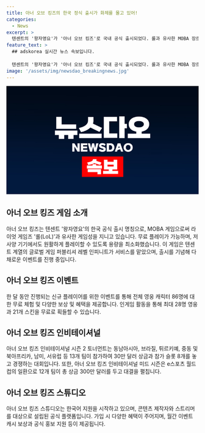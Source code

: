 ```yaml
---
title: 아너 오브 킹즈의 한국 정식 출시가 화제를 몰고 있어!
categories:
  - News
excerpt: >
  텐센트의 '왕자영요'가 '아너 오브 킹즈'로 국내 공식 출시되었다. 롤과 유사한 MOBA 장르로, 무료 플레이 가능하며 최소화된 용량으로 모든 기기에서 즐길 수 있다. 86명의 영웅 캐릭터를 무료로 체험할 수 있는 이벤트가 진행되고, 인게임 활동으로 최대 28명의 영웅과 21개 스킨을 무료로 얻을 수 있다. 아너 오브 킹즈 인비테이셔널 대회도 진행되며 300만 달러 상금이 걸린다. 한국어 지원을 시작하며 크리에이터 및 스트리머를 대상으로 혜택을 제공하는 '아너 오브 킹즈 스튜디오'도 공식으로 출범하고 있다. (총 455자)
feature_text: >
  ## adskorea 실시간 뉴스 속보입니다.

  텐센트의 '왕자영요'가 '아너 오브 킹즈'로 국내 공식 출시되었다. 롤과 유사한 MOBA 장르로, 무료 플레이 가능하며 최소화된 용량으로 모든 기기에서 즐길 수 있다. 86명의 영웅 캐릭터를 무료로 체험할 수 있는 이벤트가 진행되고, 인게임 활동으로 최대 28명의 영웅과 21개 스킨을 무료로 얻을 수 있다. 아너 오브 킹즈 인비테이셔널 대회도 진행되며 300만 달러 상금이 걸린다. 한국어 지원을 시작하며 크리에이터 및 스트리머를 대상으로 혜택을 제공하는 '아너 오브 킹즈 스튜디오'도 공식으로 출범하고 있다. (총 455자)
image: '/assets/img/newsdao_breakingnews.jpg'
---
```


<p><img src="/assets/img/newsdao_breakingnews.jpg" alt="adskorea 속보" /></p>

<h2 data-ke-size="size26">아너 오브 킹즈 게임 소개</h2>

<p data-ke-size="size16">아너 오브 킹즈는 텐센트 '왕자영요'의 한국 공식 출시 명칭으로, MOBA 게임으로써 라이엇 게임즈 '롤(LoL)'과 유사한 게임성을 지니고 있습니다. 무료 플레이가 가능하며, 저사양 기기에서도 원활하게 플레이할 수 있도록 용량을 최소화했습니다. 이 게임은 텐센트 계열의 글로벌 게임 퍼블리셔 레벨 인피니트가 서비스를 맡았으며, 출시를 기념해 다채로운 이벤트를 진행 중입니다.</p>

<h2 data-ke-size="size26">아너 오브 킹즈 이벤트</h2>

<p data-ke-size="size16">한 달 동안 진행되는 신규 플레이어를 위한 이벤트를 통해 전체 영웅 캐릭터 86명에 대한 무료 체험 및 다양한 보상 및 혜택을 제공합니다. 인게임 활동을 통해 최대 28명 영웅과 21개 스킨을 무료로 획들할 수 있습니다.</p>

<h2 data-ke-size="size26">아너 오브 킹즈 인비테이셔널</h2>

<p data-ke-size="size16">아너 오브 킹즈 인비테이셔널 시즌 2 토너먼트는 동남아시아, 브라질, 튀르키예, 중동 및 북아프리카, 남미, 서유럽 등 13개 팀이 참가하여 30만 달러 상금과 참가 슬롯 8개를 놓고 경쟁하는 대회입니다. 또한, 아너 오브 킹즈 인비테이셔널 미드 시즌은 e스포츠 월드컵의 일환으로 12개 팀이 총 상금 300만 달러를 두고 대결을 펼칩니다.</p>

<h2 data-ke-size="size26">아너 오브 킹즈 스튜디오</h2>

<p data-ke-size="size16">아너 오브 킹즈 스튜디오는 한국어 지원을 시작하고 있으며, 콘텐츠 제작자와 스트리머를 대상으로 설립된 공식 플랫폼입니다. 가입 시 다양한 혜택이 주어지며, 월간 이벤트 캐시 보상과 공식 홍보 지원 등이 제공됩니다.</p>

